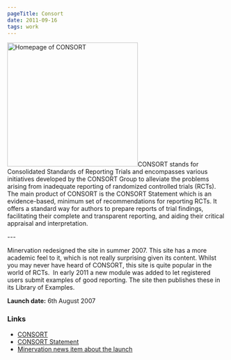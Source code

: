 ```yaml
---
pageTitle: Consort
date: 2011-09-16
tags: work
---
```

<p><img src="/assets/images/consort.png" alt="Homepage of CONSORT" width="300" height="285" />CONSORT stands for Consolidated Standards of Reporting Trials and encompasses various initiatives developed by the CONSORT Group to alleviate the problems arising from inadequate reporting of randomized controlled trials (RCTs). The main product of CONSORT is the CONSORT Statement which is an evidence-based, minimum set of recommendations for reporting RCTs. It offers a standard way for authors to prepare reports of trial findings, facilitating their complete and transparent reporting, and aiding their critical appraisal and interpretation.</p>
---

<p>Minervation redesigned the site in summer 2007. This site has a more academic feel to it, which is not really surprising given its content. Whilst you may never have heard of CONSORT, this site is quite popular in the world of RCTs.  In early 2011 a new module was added to let registered users submit examples of good reporting. The site then publishes these in its Library of Examples.</p>
<p><strong>Launch date:</strong> 6th August 2007</p>
<h3>Links</h3>
<ul>
<li><a href="http://www.consort-statement.org/">CONSORT</a></li>
<li><a href="http://www.consort-statement.org/consort-statement/">CONSORT Statement</a></li>
<li><a href="http://www.minervation.com/new-web-site-for-the-consort-statement/">Minervation news item about the launch</a></li>
</ul>